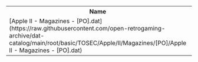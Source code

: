 <table>
<tr><th>Name</th><th>Size</th></tr>
<tr><td>
[Apple II - Magazines - [PO].dat](https://raw.githubusercontent.com/open-retrogaming-archive/dat-catalog/main/root/basic/TOSEC/Apple/II/Magazines/[PO]/Apple II - Magazines - [PO].dat)
</td><td>31823</td></tr>
</table>
